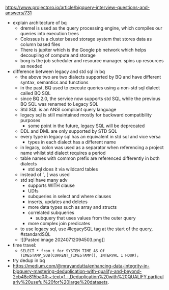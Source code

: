 https://www.projectpro.io/article/bigquery-interview-questions-and-answers/731
- explain architecture of bq
	- dremel is used as the query processing engine, which compiles our queries into execution trees
	- Colossus is a cluster based storage system that stores data as column based files
	- There is jupiter which is the Google pb network which helps decoupling of compute and storage
	- borg is the job scheduler and resource manager. spins up resources as needed
- difference between legacy and std sql in bq
	- the above two are two dialects supported by BQ and have different syntax, semantics and functions
	- in the past, BQ used to execute queries using a non-std sql dialect called BQ SQL
	- since BQ 2.0, the service now supports std SQL while the previous BQ SQL was renamed to Legacy SQL
	- Std SQL is an ANSI compliant query language
	- legacy sql is still maintained mostly for backward compatibility purposes
		- some point in the future, legacy SQL will be deprecated
	- DDL and DML are only supported by STD SQL
	- every type in legacy sql has an equivalent in std sql and vice versa
		- types in each dialect has a different name
	- in legacy, colon was used as a separator when referencing a project name whilst std dialect requires a period 
	- table names with common prefix are referenced differently in both dialects
		- std sql does it via wildcard tables
	- instead of \`, \[ was used
	- std sql have many adv
		- supports WITH clause
		- UDfs
		- subqueries in select and where clauses
		- inserts, updates and deletes
		- more data types such as array and structs
		- correlated subqueries
			- subquery that uses values from the outer query
		- more complex join predicates
	- to use legacy sql, use #legacySQL tag at the start of the query, #standardSQL
	- ![[Pasted image 20240712094503.png]]
- time travel:
	- `SELECT * from t for SYSTEM TIME AS Of TIMESTAMP_SUB(CURRENT_TIMESTAMP(), INTERVAL 1 HOUR);`
- try dedup in bq
- https://medium.com/@mrayandutta/enhancing-data-integrity-in-bigquery-mastering-deduplication-with-qualify-and-beyond-2cb48c815ba0#:~:text=1.-,Deduplication%20with%20QUALIFY,particularly%20useful%20for%20large%20datasets.